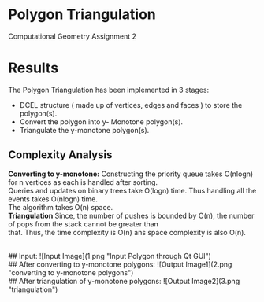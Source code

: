 # Polygon Triangulation
Computational Geometry Assignment 2

# Results
The Polygon Triangulation has been implemented in 3 stages:
+ DCEL structure ( made up of vertices, edges and faces ) to store the polygon(s).
+ Convert the polygon into y- Monotone polygon(s).
+ Triangulate the y-monotone polygon(s). 


<!-- | Number of points | Run Time - Total CPU time(s) |
|:-----:|:-----:|
| 3 | 0.005 |
| 100 | 0.011 |
| 500 | 0.110 |
| 1,000 | 0.180 |
| 5,000 | 2.500 |
| 10,000 | 13.400 |
| 20,000 | 61.170 | -->

## Complexity Analysis
**Converting to y-monotone:**
Constructing the priority queue takes O(nlogn) for n vertices as each is handled after sorting. <br>
Queries and updates on binary trees take O(logn) time. Thus handling all the events takes O(nlogn) time.<br>
The algorithm takes O(n) space.<br>
**Triangulation**
Since, the number of pushes is bounded by O(n), the number of pops from the stack cannot be greater than <br>
that. Thus, the time complexity is O(n) ans space complexity is also O(n).

<br>
## Input:
![Input Image](1.png "Input Polygon through Qt GUI")

<br>
## After converting to y-monotone polygons:
![Output Image1](2.png "converting to y-monotone polygons")

<br>
## After triangulation of y-monotone polygons:
![Output Image2](3.png "triangulation")
